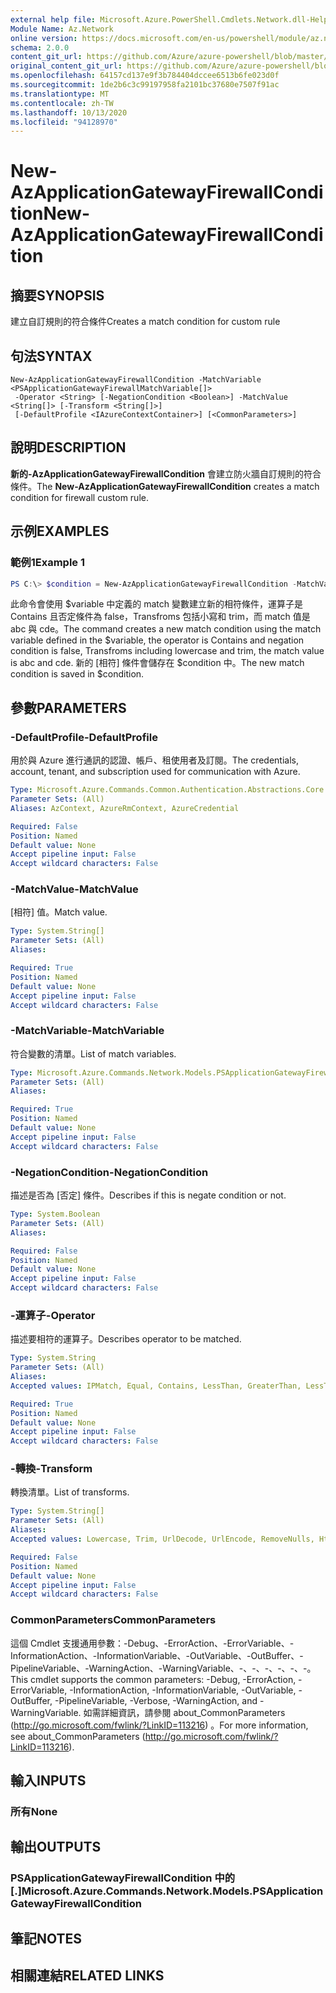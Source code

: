 ```yaml
---
external help file: Microsoft.Azure.PowerShell.Cmdlets.Network.dll-Help.xml
Module Name: Az.Network
online version: https://docs.microsoft.com/en-us/powershell/module/az.network/new-azapplicationgatewayfirewallcondition
schema: 2.0.0
content_git_url: https://github.com/Azure/azure-powershell/blob/master/src/Network/Network/help/New-AzApplicationGatewayFirewallCondition.md
original_content_git_url: https://github.com/Azure/azure-powershell/blob/master/src/Network/Network/help/New-AzApplicationGatewayFirewallCondition.md
ms.openlocfilehash: 64157cd137e9f3b784404dccee6513b6fe023d0f
ms.sourcegitcommit: 1de2b6c3c99197958fa2101bc37680e7507f91ac
ms.translationtype: MT
ms.contentlocale: zh-TW
ms.lasthandoff: 10/13/2020
ms.locfileid: "94128970"
---
```

# <span data-ttu-id="af23e-101">New-AzApplicationGatewayFirewallCondition</span><span class="sxs-lookup"><span data-stu-id="af23e-101">New-AzApplicationGatewayFirewallCondition</span></span>

## <span data-ttu-id="af23e-102">摘要</span><span class="sxs-lookup"><span data-stu-id="af23e-102">SYNOPSIS</span></span>
<span data-ttu-id="af23e-103">建立自訂規則的符合條件</span><span class="sxs-lookup"><span data-stu-id="af23e-103">Creates a match condition for custom rule</span></span>

## <span data-ttu-id="af23e-104">句法</span><span class="sxs-lookup"><span data-stu-id="af23e-104">SYNTAX</span></span>

```
New-AzApplicationGatewayFirewallCondition -MatchVariable <PSApplicationGatewayFirewallMatchVariable[]>
 -Operator <String> [-NegationCondition <Boolean>] -MatchValue <String[]> [-Transform <String[]>]
 [-DefaultProfile <IAzureContextContainer>] [<CommonParameters>]
```

## <span data-ttu-id="af23e-105">說明</span><span class="sxs-lookup"><span data-stu-id="af23e-105">DESCRIPTION</span></span>
<span data-ttu-id="af23e-106">**新的-AzApplicationGatewayFirewallCondition** 會建立防火牆自訂規則的符合條件。</span><span class="sxs-lookup"><span data-stu-id="af23e-106">The **New-AzApplicationGatewayFirewallCondition** creates a match condition for firewall custom rule.</span></span>

## <span data-ttu-id="af23e-107">示例</span><span class="sxs-lookup"><span data-stu-id="af23e-107">EXAMPLES</span></span>

### <span data-ttu-id="af23e-108">範例1</span><span class="sxs-lookup"><span data-stu-id="af23e-108">Example 1</span></span>
```powershell
PS C:\> $condition = New-AzApplicationGatewayFirewallCondition -MatchVariable $variable -Operator Contains -NegationCondition false -Transforms Lowercase, Trim -MatchValue abc, cde
```

<span data-ttu-id="af23e-109">此命令會使用 $variable 中定義的 match 變數建立新的相符條件，運算子是 Contains 且否定條件為 false，Transfroms 包括小寫和 trim，而 match 值是 abc 與 cde。</span><span class="sxs-lookup"><span data-stu-id="af23e-109">The command creates a new match condition using the match variable defined in the $variable, the operator is Contains and negation condition is false, Transfroms including lowercase and trim, the match value is abc and cde.</span></span> <span data-ttu-id="af23e-110">新的 [相符] 條件會儲存在 $condition 中。</span><span class="sxs-lookup"><span data-stu-id="af23e-110">The new match condition is saved in $condition.</span></span>

## <span data-ttu-id="af23e-111">參數</span><span class="sxs-lookup"><span data-stu-id="af23e-111">PARAMETERS</span></span>

### <span data-ttu-id="af23e-112">-DefaultProfile</span><span class="sxs-lookup"><span data-stu-id="af23e-112">-DefaultProfile</span></span>
<span data-ttu-id="af23e-113">用於與 Azure 進行通訊的認證、帳戶、租使用者及訂閱。</span><span class="sxs-lookup"><span data-stu-id="af23e-113">The credentials, account, tenant, and subscription used for communication with Azure.</span></span>

```yaml
Type: Microsoft.Azure.Commands.Common.Authentication.Abstractions.Core.IAzureContextContainer
Parameter Sets: (All)
Aliases: AzContext, AzureRmContext, AzureCredential

Required: False
Position: Named
Default value: None
Accept pipeline input: False
Accept wildcard characters: False
```

### <span data-ttu-id="af23e-114">-MatchValue</span><span class="sxs-lookup"><span data-stu-id="af23e-114">-MatchValue</span></span>
<span data-ttu-id="af23e-115">[相符] 值。</span><span class="sxs-lookup"><span data-stu-id="af23e-115">Match value.</span></span>

```yaml
Type: System.String[]
Parameter Sets: (All)
Aliases:

Required: True
Position: Named
Default value: None
Accept pipeline input: False
Accept wildcard characters: False
```

### <span data-ttu-id="af23e-116">-MatchVariable</span><span class="sxs-lookup"><span data-stu-id="af23e-116">-MatchVariable</span></span>
<span data-ttu-id="af23e-117">符合變數的清單。</span><span class="sxs-lookup"><span data-stu-id="af23e-117">List of match variables.</span></span>

```yaml
Type: Microsoft.Azure.Commands.Network.Models.PSApplicationGatewayFirewallMatchVariable[]
Parameter Sets: (All)
Aliases:

Required: True
Position: Named
Default value: None
Accept pipeline input: False
Accept wildcard characters: False
```

### <span data-ttu-id="af23e-118">-NegationCondition</span><span class="sxs-lookup"><span data-stu-id="af23e-118">-NegationCondition</span></span>
<span data-ttu-id="af23e-119">描述是否為 [否定] 條件。</span><span class="sxs-lookup"><span data-stu-id="af23e-119">Describes if this is negate condition or not.</span></span>

```yaml
Type: System.Boolean
Parameter Sets: (All)
Aliases:

Required: False
Position: Named
Default value: None
Accept pipeline input: False
Accept wildcard characters: False
```

### <span data-ttu-id="af23e-120">-運算子</span><span class="sxs-lookup"><span data-stu-id="af23e-120">-Operator</span></span>
<span data-ttu-id="af23e-121">描述要相符的運算子。</span><span class="sxs-lookup"><span data-stu-id="af23e-121">Describes operator to be matched.</span></span>

```yaml
Type: System.String
Parameter Sets: (All)
Aliases:
Accepted values: IPMatch, Equal, Contains, LessThan, GreaterThan, LessThanOrEqual, GreaterThanOrEqual, BeginsWith, EndsWith, Regex

Required: True
Position: Named
Default value: None
Accept pipeline input: False
Accept wildcard characters: False
```

### <span data-ttu-id="af23e-122">-轉換</span><span class="sxs-lookup"><span data-stu-id="af23e-122">-Transform</span></span>
<span data-ttu-id="af23e-123">轉換清單。</span><span class="sxs-lookup"><span data-stu-id="af23e-123">List of transforms.</span></span>

```yaml
Type: System.String[]
Parameter Sets: (All)
Aliases:
Accepted values: Lowercase, Trim, UrlDecode, UrlEncode, RemoveNulls, HtmlEntityDecode

Required: False
Position: Named
Default value: None
Accept pipeline input: False
Accept wildcard characters: False
```

### <span data-ttu-id="af23e-124">CommonParameters</span><span class="sxs-lookup"><span data-stu-id="af23e-124">CommonParameters</span></span>
<span data-ttu-id="af23e-125">這個 Cmdlet 支援通用參數：-Debug、-ErrorAction、-ErrorVariable、-InformationAction、-InformationVariable、-OutVariable、-OutBuffer、-PipelineVariable、-WarningAction、-WarningVariable、-、-、-、-、-、-。</span><span class="sxs-lookup"><span data-stu-id="af23e-125">This cmdlet supports the common parameters: -Debug, -ErrorAction, -ErrorVariable, -InformationAction, -InformationVariable, -OutVariable, -OutBuffer, -PipelineVariable, -Verbose, -WarningAction, and -WarningVariable.</span></span> <span data-ttu-id="af23e-126">如需詳細資訊，請參閱 about_CommonParameters (http://go.microsoft.com/fwlink/?LinkID=113216) 。</span><span class="sxs-lookup"><span data-stu-id="af23e-126">For more information, see about_CommonParameters (http://go.microsoft.com/fwlink/?LinkID=113216).</span></span>

## <span data-ttu-id="af23e-127">輸入</span><span class="sxs-lookup"><span data-stu-id="af23e-127">INPUTS</span></span>

### <span data-ttu-id="af23e-128">所有</span><span class="sxs-lookup"><span data-stu-id="af23e-128">None</span></span>

## <span data-ttu-id="af23e-129">輸出</span><span class="sxs-lookup"><span data-stu-id="af23e-129">OUTPUTS</span></span>

### <span data-ttu-id="af23e-130">PSApplicationGatewayFirewallCondition 中的 [.]</span><span class="sxs-lookup"><span data-stu-id="af23e-130">Microsoft.Azure.Commands.Network.Models.PSApplicationGatewayFirewallCondition</span></span>

## <span data-ttu-id="af23e-131">筆記</span><span class="sxs-lookup"><span data-stu-id="af23e-131">NOTES</span></span>

## <span data-ttu-id="af23e-132">相關連結</span><span class="sxs-lookup"><span data-stu-id="af23e-132">RELATED LINKS</span></span>
